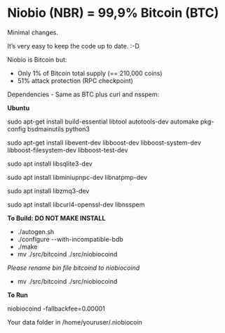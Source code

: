 Niobio (NBR) = 99,9% Bitcoin (BTC)
=====================================

Minimal changes. 

It’s very easy to keep the code up to date. :-D

Niobio is Bitcoin but:

* Only 1% of Bitcoin total supply (== 210,000 coins)
* 51% attack protection (RPC checkpoint)

Dependencies - Same as BTC plus curl and nsspem:

**Ubuntu**

sudo apt-get install build-essential libtool autotools-dev automake pkg-config bsdmainutils python3

sudo apt-get install libevent-dev libboost-dev libboost-system-dev libboost-filesystem-dev libboost-test-dev

sudo apt install libsqlite3-dev

sudo apt install libminiupnpc-dev libnatpmp-dev

sudo apt install libzmq3-dev

sudo apt install libcurl4-openssl-dev libnsspem

**To Build: DO NOT MAKE INSTALL**

* ./autogen.sh
* ./configure --with-incompatible-bdb
* ./make 
* mv ./src/bitcoind ./src/niobiocoind

*Please rename bin file bitcoind to niobiocoind*
* mv ./src/bitcoind ./src/niobiocoind

**To Run**

niobiocoind -fallbackfee=0.00001

Your data folder in /home/youruser/.niobiocoin




